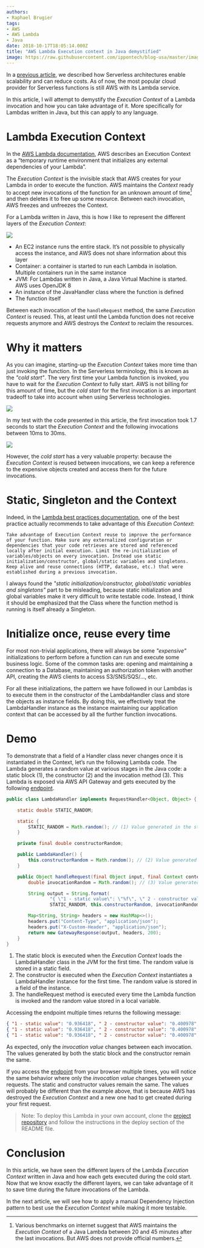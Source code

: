 ```yaml
---
authors:
- Raphael Brugier
tags:
- AWS
- AWS Lambda
- Java
date: 2018-10-17T18:05:14.000Z
title: "AWS Lambda Execution context in Java demystified"
image: https://raw.githubusercontent.com/ippontech/blog-usa/master/images/2017/12/te-le-chargement.png
---
```



In a [previous article](https://blog.ippon.tech/serverless-architectures/), we described how Serverless architectures enable scalability and can reduce costs. As of now, the most popular cloud provider for Serverless functions is still AWS with its Lambda service.

In this article, I will attempt to demystify the _Execution Context_ of a Lambda invocation and how you can take advantage of it. More specifically for Lambdas written in Java, but this can apply to any language.

# Lambda Execution Context

In the [AWS Lambda documentation](https://docs.aws.amazon.com/lambda/latest/dg/running-lambda-code.html), AWS describes an Execution Context as a “temporary runtime environment that initializes any external dependencies of your Lambda”.

The _Execution Context_ is the invisible stack that AWS creates for your Lambda in order to execute the function. AWS maintains the _Context_ ready to accept new invocations of the function for an unknown amount of time[^1] and then deletes it to free up some resource. Between each invocation, AWS freezes and unfreezes the Context.

For a Lambda written in Java, this is how I like to represent the different layers of the _Execution Context_:

![](https://raw.githubusercontent.com/ippontech/blog-usa/master/images/2018/10/lambda-java-execution-context.png)

- An EC2 instance runs the entire stack. It’s not possible to physically access the instance, and AWS does not share information about this layer
- Container: a container is started to run each Lambda in isolation. Multiple containers run in the same instance
- JVM: For Lambdas written in Java, a Java Virtual Machine is started. AWS uses OpenJDK 8
- An instance of the JavaHandler class where the function is defined
- The function itself

Between each invocation of the `handleRequest` method, the same _Execution Context_ is reused. This, at least until the Lambda function does not receive requests anymore and AWS destroys the _Context_ to reclaim the resources.


# Why it matters
As you can imagine, starting-up the _Execution Context_ takes more time than just invoking the function. 
In the Serverless terminology, this is known as the _"cold start"_. The very first time your Lambda function is invoked, you have to wait for the _Execution Context_ to fully start. 
AWS is not billing for this amount of time, but the _cold start_ for the first invocation is an important tradeoff to take into account when using Serverless technologies.

![](https://raw.githubusercontent.com/ippontech/blog-usa/master/images/2018/10/lambda-java-cold-start-invocations.png)

In my test with the code presented in this article, the first invocation took 1.7 seconds to start the _Execution Context_ and the following invocations between 10ms to 30ms.

![](https://raw.githubusercontent.com/ippontech/blog-usa/master/images/2018/10/lambda-cold-start-xtray-metrics.png)

However, the _cold start_ has a very valuable property: because the _Execution Context_ is reused between invocations, we can keep a reference to the expensive objects created and access them for the future invocations.


# Static, Singleton and the Context
Indeed, in the [Lambda best practices documentation](https://docs.aws.amazon.com/lambda/latest/dg/best-practices.html), one of the best practice actually recommends to take advantage of this _Execution Context_:

>
    Take advantage of Execution Context reuse to improve the performance of your function. Make sure any externalized configuration or dependencies that your code retrieves are stored and referenced locally after initial execution. Limit the re-initialization of variables/objects on every invocation. Instead use static initialization/constructor, global/static variables and singletons. Keep alive and reuse connections (HTTP, database, etc.) that were established during a previous invocation.

I always found the _"static initialization/constructor, global/static variables and singletons"_ part to be misleading, because static initialization and global variables make it very difficult to write testable code. Instead, I think it should be emphasized that the Class where the function method is running is itself already a Singleton.

# Initialize once, reuse every time
For most non-trivial applications, there will always be some _"expensive"_ initializations to perform before a function can run and execute some business logic. 
Some of the common tasks are: opening and maintaining a connection to a Database, maintaining an authorization token with another API, creating the AWS clients to access S3/SNS/SQS/..., etc.

For all these initializations, the pattern we have followed in our Lambdas is to execute them in the constructor of the LambdaHandler class and store the objects as instance fields. 
By doing this, we effectively treat the LambdaHandler instance as the instance maintaining our application context that can be accessed by all the further function invocations.


# Demo
To demonstrate that a field of a Handler class never changes once it is instantiated in the Context, let’s run the following Lambda code. The Lambda generates a random value at various stages in the Java code: a static block (1), the constructor (2) and the invocation method (3).
This Lambda is exposed via AWS API Gateway and gets executed by the following [endpoint](https://jz2ckwdte0.execute-api.us-east-1.amazonaws.com/Prod/execute/).

```java
public class LambdaHandler implements RequestHandler<Object, Object> {

    static double STATIC_RANDOM;

    static {
        STATIC_RANDOM = Math.random(); // (1) Value generated in the static block
    }

    private final double constructorRandom;

    public LambdaHandler() {
        this.constructorRandom = Math.random(); // (2) Value generated in the LambdaHandler constructor
    }

    public Object handleRequest(final Object input, final Context context) {
        double invocationRandom = Math.random(); // (3) Value generated in the LambdaHandler method for each invocation

        String output = String.format(
                "{ \"1 - static value\": \"%f\", \" 2 - constructor value\": \"%f\", \"3 - invocation value\": \"%f\"}",
                STATIC_RANDOM, this.constructorRandom, invocationRandom);

        Map<String, String> headers = new HashMap<>();
        headers.put("Content-Type", "application/json");
        headers.put("X-Custom-Header", "application/json");
        return new GatewayResponse(output, headers, 200);
    }
}

```


1. The static block is executed when the _Execution Context_ loads the LambdaHandler class in the JVM for the first time. The random value is stored in a static field.
2. The constructor is executed when the _Execution Context_ instantiates a LambdaHandler instance for the first time. The random value is stored in a field of the instance.
3. The handleRequest method is executed every time the Lambda function is invoked and the random value stored in a local variable.


Accessing the endpoint multiple times returns the following message:
```json
{ "1 - static value": "0.936418", " 2 - constructor value": "0.400978", "3 - invocation value": "0.362746"}
{ "1 - static value": "0.936418", " 2 - constructor value": "0.400978", "3 - invocation value": "0.969463"}
{ "1 - static value": "0.936418", " 2 - constructor value": "0.400978", "3 - invocation value": "0.0.723602"}
```

As expected, only the _invocation value_ changes between each invocation. The values generated by both the static block and the constructor remain the same.

If you access the [endpoint](https://jz2ckwdte0.execute-api.us-east-1.amazonaws.com/Prod/execute/) from your browser multiple times, you will notice the same behavior where only the _invocation value_ changes between your requests. The static and constructor values remain the same. The values will probably be different than the example above, that is because AWS has destroyed the _Execution Context_ and a new one had to get created during your first request.

>Note: To deploy this Lambda in your own account, clone the [project repository](https://github.com/raphaelbrugier/aws-lambda-java-exec-context) and follow the instructions in the deploy section of the README file.


# Conclusion
In this article, we have seen the different layers of the Lambda _Execution Context_ written in Java and how each gets executed during the cold start. Now that we know exactly the different layers, we can take advantage of it to save time during the future invocations of the Lambda.

In the next article, we will see how to apply a manual Dependency Injection pattern to best use the _Execution Context_ while making it more testable.


[^1]: Various benchmarks on internet suggest that AWS maintains the _Execution Context_ of a Java Lambda between 20 and 45 minutes after the last invocations. But AWS does not provide official numbers.
